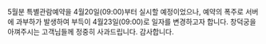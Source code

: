 5월분 특별관람예약을 4월20일(09:00)부터 실시할 예정이었으나, 예약의 폭주로 서버에 과부하가 발생하여 부득이 4월23일(09:00)로 일자를 변경하고자 합니다. 창덕궁을 아껴주시는 고객님들께 정중히 사과드립니다. 감사합니다.